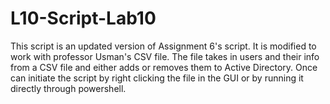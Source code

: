 # L10-Script-Lab10
This script is an updated version of Assignment 6's script.  It is modified to work with professor Usman's CSV file.
The file takes in users and their info from a CSV file and either adds or removes them to Active Directory.
Once can initiate the script by right clicking the file in the GUI or by running it directly through powershell.
